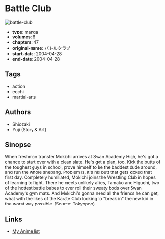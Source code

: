 # Battle Club

![battle-club](https://cdn.myanimelist.net/images/manga/3/172727.jpg)

-   **type**: manga
-   **volumes**: 6
-   **chapters**: 47
-   **original-name**: バトルクラブ
-   **start-date**: 2004-04-28
-   **end-date**: 2004-04-28

## Tags

-   action
-   ecchi
-   martial-arts

## Authors

-   Shiozaki
-   Yuji (Story & Art)

## Sinopse

When freshman transfer Mokichi arrives at Swan Academy High, he's got a chance to start over with a clean slate. He's got a plan, too. Kick the butts of the toughest guys in school, prove himself to be the baddest dude around, and run the whole shebang. Problem is, it's his butt that gets kicked that first day. Completely humiliated, Mokichi joins the Wrestling Club in hopes of learning to fight. There he meets unlikely allies, Tamako and Higuchi, two of the hottest battle babes to ever roll their sweaty bods over Swan Academy's gym mats. And Mokichi's gonna need all the friends he can get, what with the likes of the Karate Club looking to "break in" the new kid in the worst way possible. (Source: Tokyopop)

## Links

-   [My Anime list](https://myanimelist.net/manga/141/Battle_Club)
